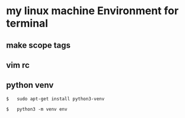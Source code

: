 # my linux machine Environment for terminal

## make scope tags

## vim rc

## python  venv

```
$   sudo apt-get install python3-venv

$   python3 -m venv env

```
